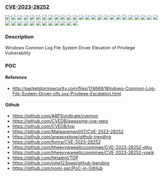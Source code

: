 ### [CVE-2023-28252](https://cve.mitre.org/cgi-bin/cvename.cgi?name=CVE-2023-28252)
![](https://img.shields.io/static/v1?label=Product&message=Windows%2010%20Version%201507&color=blue)
![](https://img.shields.io/static/v1?label=Product&message=Windows%2010%20Version%201607&color=blue)
![](https://img.shields.io/static/v1?label=Product&message=Windows%2010%20Version%201809&color=blue)
![](https://img.shields.io/static/v1?label=Product&message=Windows%2010%20Version%2020H2&color=blue)
![](https://img.shields.io/static/v1?label=Product&message=Windows%2010%20Version%2021H2&color=blue)
![](https://img.shields.io/static/v1?label=Product&message=Windows%2010%20Version%2022H2&color=blue)
![](https://img.shields.io/static/v1?label=Product&message=Windows%2011%20version%2021H2&color=blue)
![](https://img.shields.io/static/v1?label=Product&message=Windows%2011%20version%2022H2&color=blue)
![](https://img.shields.io/static/v1?label=Product&message=Windows%20Server%202008%20%20Service%20Pack%202&color=blue)
![](https://img.shields.io/static/v1?label=Product&message=Windows%20Server%202008%20R2%20Service%20Pack%201%20(Server%20Core%20installation)&color=blue)
![](https://img.shields.io/static/v1?label=Product&message=Windows%20Server%202008%20R2%20Service%20Pack%201&color=blue)
![](https://img.shields.io/static/v1?label=Product&message=Windows%20Server%202008%20Service%20Pack%202%20(Server%20Core%20installation)&color=blue)
![](https://img.shields.io/static/v1?label=Product&message=Windows%20Server%202008%20Service%20Pack%202&color=blue)
![](https://img.shields.io/static/v1?label=Product&message=Windows%20Server%202012%20(Server%20Core%20installation)&color=blue)
![](https://img.shields.io/static/v1?label=Product&message=Windows%20Server%202012%20R2%20(Server%20Core%20installation)&color=blue)
![](https://img.shields.io/static/v1?label=Product&message=Windows%20Server%202012%20R2&color=blue)
![](https://img.shields.io/static/v1?label=Product&message=Windows%20Server%202012&color=blue)
![](https://img.shields.io/static/v1?label=Product&message=Windows%20Server%202016%20(Server%20Core%20installation)&color=blue)
![](https://img.shields.io/static/v1?label=Product&message=Windows%20Server%202016&color=blue)
![](https://img.shields.io/static/v1?label=Product&message=Windows%20Server%202019%20(Server%20Core%20installation)&color=blue)
![](https://img.shields.io/static/v1?label=Product&message=Windows%20Server%202019&color=blue)
![](https://img.shields.io/static/v1?label=Product&message=Windows%20Server%202022&color=blue)
![](https://img.shields.io/static/v1?label=Version&message=10.0.0%3C%2010.0.10240.19869%20&color=brighgreen)
![](https://img.shields.io/static/v1?label=Version&message=10.0.0%3C%2010.0.14393.5850%20&color=brighgreen)
![](https://img.shields.io/static/v1?label=Version&message=10.0.0%3C%2010.0.17763.4252%20&color=brighgreen)
![](https://img.shields.io/static/v1?label=Version&message=10.0.0%3C%2010.0.19042.2846%20&color=brighgreen)
![](https://img.shields.io/static/v1?label=Version&message=10.0.0%3C%2010.0.19044.2846%20&color=brighgreen)
![](https://img.shields.io/static/v1?label=Version&message=10.0.0%3C%2010.0.19045.2846%20&color=brighgreen)
![](https://img.shields.io/static/v1?label=Version&message=10.0.0%3C%2010.0.20348.1668%20&color=brighgreen)
![](https://img.shields.io/static/v1?label=Version&message=10.0.0%3C%2010.0.22000.1817%20&color=brighgreen)
![](https://img.shields.io/static/v1?label=Version&message=10.0.0%3C%2010.0.22621.1555%20&color=brighgreen)
![](https://img.shields.io/static/v1?label=Version&message=6.0.0%3C%206.0.6003.22015%20&color=brighgreen)
![](https://img.shields.io/static/v1?label=Version&message=6.0.0%3C%206.1.7601.26466%20&color=brighgreen)
![](https://img.shields.io/static/v1?label=Version&message=6.1.0%3C%206.1.7601.26466%20&color=brighgreen)
![](https://img.shields.io/static/v1?label=Version&message=6.2.0%3C%206.2.9200.24216%20&color=brighgreen)
![](https://img.shields.io/static/v1?label=Version&message=6.3.0%3C%206.3.9600.20919%20&color=brighgreen)
![](https://img.shields.io/static/v1?label=Vulnerability&message=Elevation%20of%20Privilege&color=brighgreen)

### Description

Windows Common Log File System Driver Elevation of Privilege Vulnerability

### POC

#### Reference
- http://packetstormsecurity.com/files/174668/Windows-Common-Log-File-System-Driver-clfs.sys-Privilege-Escalation.html

#### Github
- https://github.com/ARPSyndicate/cvemon
- https://github.com/CVEDB/awesome-cve-repo
- https://github.com/CVEDB/top
- https://github.com/Malwareman007/CVE-2023-28252
- https://github.com/aneasystone/github-trending
- https://github.com/fortra/CVE-2023-28252
- https://github.com/hheeyywweellccoommee/CVE-2023-28252-djtiu
- https://github.com/hheeyywweellccoommee/CVE-2023-28252-vseik
- https://github.com/hktalent/TOP
- https://github.com/johe123qwe/github-trending
- https://github.com/nomi-sec/PoC-in-GitHub

